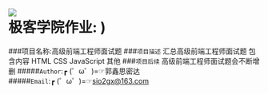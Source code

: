 ![](http://jiuye.jikexueyuan.com/Current/home/images/logo.png)  
极客学院作业: )
=================
###项目名称:高级前端工程师面试题
###`项目描述`
      汇总高级前端工程师面试题
      包含内容
          HTML
          CSS
          JavaScript
          其他
###`项目后续`
      高级前端工程师面试题会不断增删
#####`Author`:┏ (゜ω゜)=☞郭鑫思密达<br>
#####`Email`:┏ (゜ω゜)=☞sio2gx@163.com<br>
